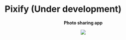# Pixify (Under development)

**<p align='center'>Photo sharing app</p>**

<p align="center">
  <img src="https://user-images.githubusercontent.com/80644262/180060173-a165c02a-ccac-44d4-9a20-cef2f83a08db.png" />
</p>
